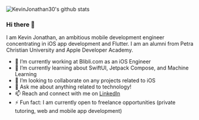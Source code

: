 ![KevinJonathan30's github stats](https://github-readme-stats.vercel.app/api?username=KevinJonathan30&show_icons=true&theme=transparent)

### Hi there 👋

I am Kevin Jonathan, an ambitious mobile development engineer concentrating in iOS app development and Flutter. I am an alumni from Petra Christian University and Apple Developer Academy.

- 🔭 I’m currently working at Blibli.com as an iOS Engineer
- 🌱 I’m currently learning about SwiftUI, Jetpack Compose, and Machine Learning
- 👯 I’m looking to collaborate on any projects related to iOS
- 💬 Ask me about anything related to technology!
- 📫 Reach and connect with me on [LinkedIn](https://www.linkedin.com/in/kevinjonathan-30/)
- ⚡ Fun fact: I am currently open to freelance opportunities (private tutoring, web and mobile app development)
